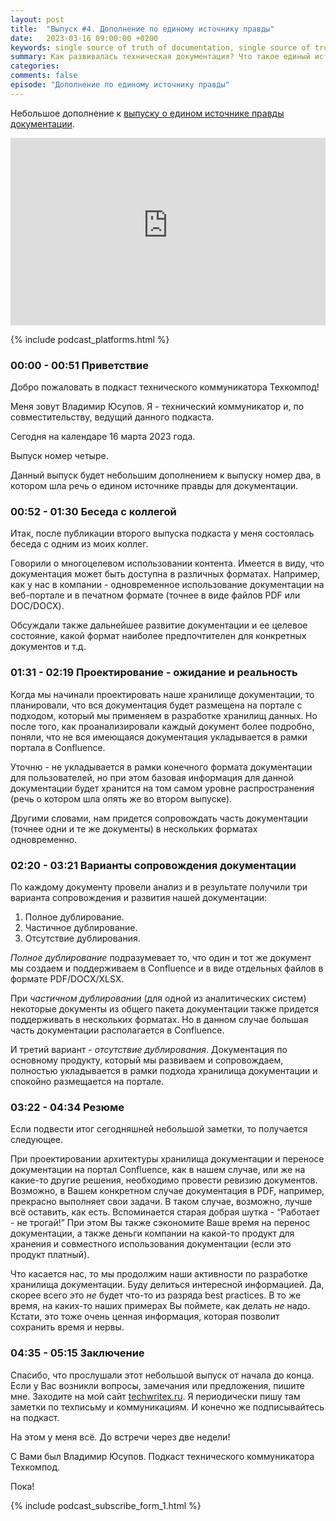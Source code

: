 ```yaml
---
layout: post
title:  "Выпуск #4. Дополнение по единому источнику правды"
date:   2023-03-16 09:00:00 +0200
keywords: single source of truth of documentation, single source of truth, SSOT, единый источник правды, единый источник правды документации, единый источник истины
summary: Как развивалась техническая документация? Что такое единый источник правды? Ответы на эти вопросы в данном выпуске подкаста.
categories: 
comments: false
episode: "Дополнение по единому источнику правды"
---
```


Небольшое дополнение к [выпуску о едином источнике правды документации](https://techcommpod.ru/2023/02/16/vypusk-2-edinyj-istochnik-pravdy/).

<!--more-->

<iframe src="https://techcommpod.s3.eu-north-1.amazonaws.com/pages/episode_004/index.html" height="300px" width="100%" frameborder="no" scrolling="no" seamless></iframe> 

{% include podcast_platforms.html %}

### 00:00 - 00:51 Приветствие

Добро пожаловать в подкаст технического коммуникатора Техкомпод!

Меня зовут Владимир Юсупов. Я - технический коммуникатор и, по совместительству, ведущий данного подкаста.

Сегодня на календаре 16 марта 2023 года. 

Выпуск номер четыре.

Данный выпуск будет небольшим дополнением к выпуску номер два, в котором шла речь о едином источнике правды для документации.

### 00:52 - 01:30 Беседа с коллегой

Итак, после публикации второго выпуска подкаста у меня состоялась беседа с одним из моих коллег. 

Говорили о многоцелевом использовании контента. Имеется в виду, что документация может быть доступна в различных форматах. Например, как у нас в компании - одновременное использование документации на веб-портале и в печатном формате (точнее в виде файлов PDF или DOC/DOCX). 

Обсуждали также дальнейшее развитие документации и ее целевое состояние, какой формат наиболее предпочтителен для конкретных документов и т.д. 

### 01:31 - 02:19 Проектирование - ожидание и реальность

Когда мы начинали проектировать наше хранилище документации, то планировали, что вся документация будет размещена на портале с подходом, который мы применяем в разработке хранилищ данных. Но после того, как проанализировали каждый документ более подробно, поняли, что не вся имеющаяся документация укладывается в рамки портала в Confluence. 

Уточню - не укладывается в рамки конечного формата документации для пользователей, но при этом базовая информация для данной документации будет хранится на том самом уровне распространения (речь о котором шла опять же во втором выпуске). 

Другими словами, нам придется сопровождать часть документации (точнее одни и те же документы) в нескольких форматах одновременно.

### 02:20 - 03:21 Варианты сопровождения документации

По каждому документу провели анализ и в результате получили три варианта сопровождения и развития нашей документации:

1. Полное дублирование.
2. Частичное дублирование.
3. Отсутствие дублирования.

*Полное дублирование* подразумевает то, что один и тот же документ мы создаем и поддерживаем в Confluence и в виде отдельных файлов в формате PDF/DOCX/XLSX.

При *частичном дублировании* (для одной из аналитических систем) некоторые документы из общего пакета документации также придется поддерживать в нескольких форматах. Но в данном случае большая часть документации располагается в Confluence.

И третий вариант - *отсутствие дублирования*. Документация по основному продукту, который мы развиваем и сопровождаем, полностью укладывается в рамки подхода хранилища документации и спокойно размещается на портале. 

### 03:22 - 04:34 Резюме

Если подвести итог сегодняшней небольшой заметки, то получается следующее. 

При проектировании архитектуры хранилища документации и переносе документации на портал Confluence, как в нашем случае, или же на какие-то другие решения, необходимо провести ревизию документов. Возможно, в Вашем конкретном случае документация в PDF, например, прекрасно выполняет свои задачи. В таком случае, возможно, лучше всё оставить, как есть. Вспоминается старая добрая шутка - “Работает - не трогай!” При этом Вы также сэкономите Ваше время на перенос документации, а также деньги компании на какой-то продукт для хранения и совместного использования документации (если это продукт платный). 

Что касается нас, то мы продолжим наши активности по разработке хранилища документации. Буду делиться интересной информацией. Да, скорее всего это *не* будет что-то из разряда best practices. В то же время, на каких-то наших примерах Вы поймете, как делать *не* надо. Кстати, это тоже очень ценная информация, которая позволит сохранить время и нервы.

### 04:35 - 05:15 Заключение

Спасибо, что прослушали этот небольшой выпуск от начала до конца. Если у Вас возникли вопросы, замечания или предложения, пишите мне. Заходите на мой сайт [techwritex.ru](https://techwritex.ru). Я периодически пишу там заметки по техписьму и коммуникациям. И конечно же подписывайтесь на подкаст.

На этом у меня всё. До встречи через две недели!

С Вами был Владимир Юсупов. Подкаст технического коммуникатора Техкомпод. 

Пока!

{% include podcast_subscribe_form_1.html %}